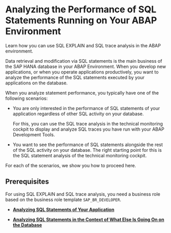 <!-- loio3b27703e7ad24982931db245f23d6bcf -->

# Analyzing the Performance of SQL Statements Running on Your ABAP Environment

Learn how you can use SQL EXPLAIN and SQL trace analysis in the ABAP environment.

Data retrieval and modification via SQL statements is the main business of the SAP HANA database in your ABAP Environment. When you develop new applications, or when you operate applications productively, you want to analyze the performance of the SQL statements executed by your applications on the database.

When you analyze statement performance, you typically have one of the following scenarios:

-   You are only interested in the performance of SQL statements of your application regardless of other SQL activity on your database.

    For this, you can use the SQL trace analysis in the technical monitoring cockpit to display and analyze SQL traces you have run with your ABAP Development Tools.

-   You want to see the performance of SQL statements alongside the rest of the SQL activity on your database. The right starting point for this is the SQL statement analysis of the technical monitoring cockpit.


For each of the scenarios, we show you how to proceed here.



<a name="loio3b27703e7ad24982931db245f23d6bcf__section_bsb_jkr_spb"/>

## Prerequisites

For using SQL EXPLAIN and SQL trace analysis, you need a business role based on the business role template `SAP_BR_DEVELOPER`.

-   **[Analyzing SQL Statements of Your Application](Analyzing_SQL_Statements_of_Your_Application_b72f289.md "")**  

-   **[Analyzing SQL Statements in the Context of What Else Is Going On on the Database](Analyzing_SQL_Statements_in_the_Context_of_What_Else_Is_Going_On_on_the_Database_bae88ec.md "")**  


